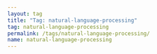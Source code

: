 ```yaml
---
layout: tag
title: "Tag: natural-language-processing"
tag: natural-language-processing
permalink: /tags/natural-language-processing/
name: natural-language-processing
---
```

